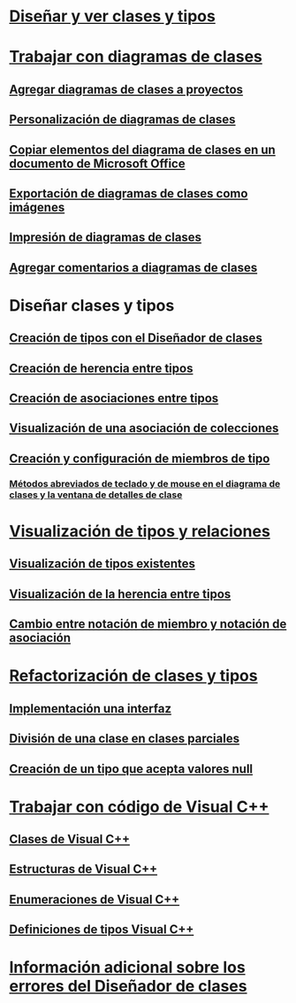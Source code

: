 # [Diseñar y ver clases y tipos](designing-and-viewing-classes-and-types.md)
# [Trabajar con diagramas de clases](working-with-class-diagrams.md)
## [Agregar diagramas de clases a proyectos](how-to-add-class-diagrams-to-projects.md)
## [Personalización de diagramas de clases](how-to-customize-class-diagrams.md)
## [Copiar elementos del diagrama de clases en un documento de Microsoft Office](how-to-copy-class-diagram-elements-to-a-microsoft-office-document.md)
## [Exportación de diagramas de clases como imágenes](how-to-export-class-diagrams-as-images.md)
## [Impresión de diagramas de clases](how-to-print-class-diagrams.md)
## [Agregar comentarios a diagramas de clases](how-to-add-comments-to-class-diagrams.md)
# Diseñar clases y tipos
## [Creación de tipos con el Diseñador de clases](how-to-create-types.md)
## [Creación de herencia entre tipos](how-to-create-inheritance-between-types.md)
## [Creación de asociaciones entre tipos](how-to-create-associations-between-types.md)
## [Visualización de una asociación de colecciones](how-to-visualize-a-collection-association.md)
## [Creación y configuración de miembros de tipo](creating-and-configuring-type-members.md)
### [Métodos abreviados de teclado y de mouse en el diagrama de clases y la ventana de detalles de clase](keyboard-and-mouse-shortcuts-in-the-class-diagram-and-class-details-window.md)
# [Visualización de tipos y relaciones](viewing-types-and-relationships.md)
## [Visualización de tipos existentes](how-to-view-existing-types.md)
## [Visualización de la herencia entre tipos](how-to-view-inheritance-between-types.md)
## [Cambio entre notación de miembro y notación de asociación](how-to-change-between-member-notation-and-association-notation.md)
# [Refactorización de clases y tipos](refactoring-classes-and-types.md)
## [Implementación una interfaz](how-to-implement-an-interface.md)
## [División de una clase en clases parciales](how-to-split-a-class-into-partial-classes.md)
## [Creación de un tipo que acepta valores null](how-to-create-a-nullable-type.md)
# [Trabajar con código de Visual C++](working-with-visual-cpp-code.md)
## [Clases de Visual C++](visual-cpp-classes.md)
## [Estructuras de Visual C++](visual-cpp-structures.md)
## [Enumeraciones de Visual C++](visual-cpp-enumerations.md)
## [Definiciones de tipos Visual C++](visual-cpp-typedefs.md)
# [Información adicional sobre los errores del Diseñador de clases](additional-information-about-errors.md)

